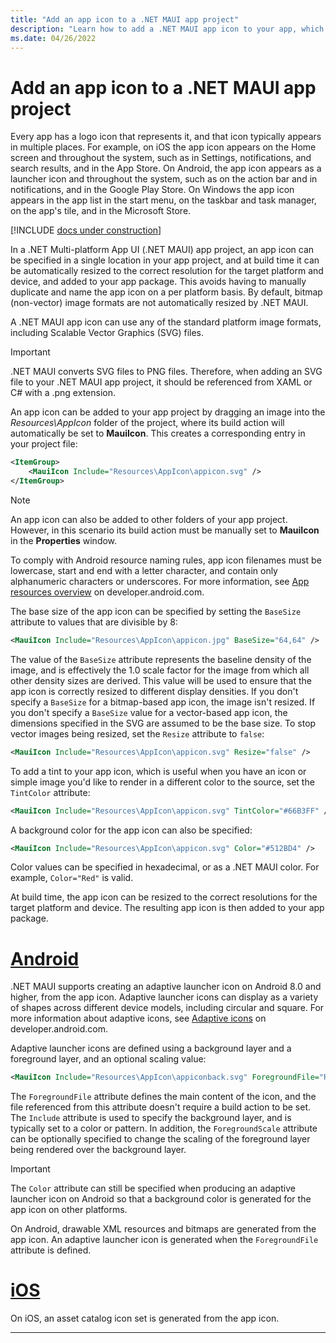 ```yaml
---
title: "Add an app icon to a .NET MAUI app project"
description: "Learn how to add a .NET MAUI app icon to your app, which is the logo that represents your app in multiple places."
ms.date: 04/26/2022
---
```


# Add an app icon to a .NET MAUI app project

Every app has a logo icon that represents it, and that icon typically appears in multiple places. For example, on iOS the app icon appears on the Home screen and throughout the system, such as in Settings, notifications, and search results, and in the App Store. On Android, the app icon appears as a launcher icon and throughout the system, such as on the action bar and in notifications, and in the Google Play Store. On Windows the app icon appears in the app list in the start menu, on the taskbar and task manager, on the app's tile, and in the Microsoft Store.

[!INCLUDE [docs under construction](~/includes/preview-note.md)]

In a .NET Multi-platform App UI (.NET MAUI) app project, an app icon can be specified in a single location in your app project, and at build time it can be automatically resized to the correct resolution for the target platform and device, and added to your app package. This avoids having to manually duplicate and name the app icon on a per platform basis. By default, bitmap (non-vector) image formats are not automatically resized by .NET MAUI.

A .NET MAUI app icon can use any of the standard platform image formats, including Scalable Vector Graphics (SVG) files.

> [!IMPORTANT]
> .NET MAUI converts SVG files to PNG files. Therefore, when adding an SVG file to your .NET MAUI app project, it should be referenced from XAML or C# with a .png extension.

An app icon can be added to your app project by dragging an image into the _Resources\AppIcon_ folder of the project, where its build action will automatically be set to **MauiIcon**. This creates a corresponding entry in your project file:

```xml
<ItemGroup>
    <MauiIcon Include="Resources\AppIcon\appicon.svg" />
</ItemGroup>
```

> [!NOTE]
> An app icon can also be added to other folders of your app project. However, in this scenario its build action must be manually set to **MauiIcon** in the **Properties** window.

To comply with Android resource naming rules, app icon filenames must be lowercase, start and end with a letter character, and contain only alphanumeric characters or underscores. For more information, see [App resources overview](https://developer.android.com/guide/topics/resources/providing-resources) on developer.android.com.

The base size of the app icon can be specified by setting the `BaseSize` attribute to values that are divisible by 8:

```xml
<MauiIcon Include="Resources\AppIcon\appicon.jpg" BaseSize="64,64" />
```

The value of the `BaseSize` attribute represents the baseline density of the image, and is effectively the 1.0 scale factor for the image from which all other density sizes are derived. This value will be used to ensure that the app icon is correctly resized to different display densities. If you don't specify a `BaseSize` for a bitmap-based app icon, the image isn't resized. If you don't specify a `BaseSize` value for a vector-based app icon, the dimensions specified in the SVG are assumed to be the base size. To stop vector images being resized, set the `Resize` attribute to `false`:

```xml
<MauiIcon Include="Resources\AppIcon\appicon.svg" Resize="false" />
```

To add a tint to your app icon, which is useful when you have an icon or simple image you'd like to render in a different color to the source, set the `TintColor` attribute:

```xml
<MauiIcon Include="Resources\AppIcon\appicon.svg" TintColor="#66B3FF" />
```

A background color for the app icon can also be specified:

```xml
<MauiIcon Include="Resources\AppIcon\appicon.svg" Color="#512BD4" />
```

<!-- Valid color values are actually derived from the SKColor struct, rather than Microsoft.Maui.Graphics.Colors. -->
Color values can be specified in hexadecimal, or as a .NET MAUI color. For example, `Color="Red"` is valid.

At build time, the app icon can be resized to the correct resolutions for the target platform and device. The resulting app icon is then added to your app package.

<!-- markdownlint-disable MD025 -->

# [Android](#tab/android)

.NET MAUI supports creating an adaptive launcher icon on Android 8.0 and higher, from the app icon. Adaptive launcher icons can display as a variety of shapes across different device models, including circular and square. For more information about adaptive icons, see [Adaptive icons](https://developer.android.com/guide/practices/ui_guidelines/icon_design_adaptive) on developer.android.com.

Adaptive launcher icons are defined using a background layer and a foreground layer, and an optional scaling value:

```xml
<MauiIcon Include="Resources\AppIcon\appiconback.svg" ForegroundFile="Resources\AppIcon\appiconfore.svg" ForegroundScale="0.65" Color="#512BD4" />
```

The `ForegroundFile` attribute defines the main content of the icon, and the file referenced from this attribute doesn't require a build action to be set. The `Include` attribute is used to specify the background layer, and is typically set to a color or pattern. In addition, the `ForegroundScale` attribute can be optionally specified to change the scaling of the foreground layer being rendered over the background layer.

> [!IMPORTANT]
> The `Color` attribute can still be specified when producing an adaptive launcher icon on Android so that a background color is generated for the app icon on other platforms.

On Android, drawable XML resources and bitmaps are generated from the app icon. An adaptive launcher icon is generated when the `ForegroundFile` attribute is defined.

# [iOS](#tab/ios)

On iOS, an asset catalog icon set is generated from the app icon.

---
